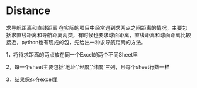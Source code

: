 # Distance
求导航距离和直线距离
在实际的项目中经常遇到求两点之间距离的情况，主要包括求直线距离和导航距离两类，有时候也要求球面距离，直线距离和球面距离比较接近，python也有现成的包，先给出一种求导航距离的方法。

1，将待求距离的两点放在同一个Excel的两个不同Sheet里 

2，每一个sheet主要包括'地址','经度','纬度'三列，且每个sheet行数一样

3，结果保存在excel里
